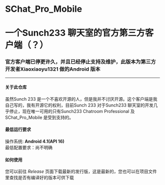 # SChat_Pro_Mobile
# 一个Sunch233 聊天室的官方第三方客户端（？）   
### 官方客户端已停更许久，并且已经停止支持及维护，此版本为第三方开发者Xiaoxiaoyu1321 做的Android 版本   
---
#### 关于此仓库   
虽然Sunch 233 是一个不喜欢开源的人，但是我并不讨厌开源。这个客户端是我自己写的，我有开源它的权利，目前Sunch 233 对于Sunch233 聊天室的开发几乎停止，现在唯一可用的只有Sunch233 Chatroom Professional 及 SChat_Pro_Mobile 是受到支持的。   
#### 最低运行要求  
操作系统: **Android 4.1(API 16)**     
最低配置要求：尚不明确   
#### 如何使用  
您可以前往 *Release* 页面下载最新的发行版，这是最新的，您也可以在项目文件里查找是否有编译好的版本可供下载   
